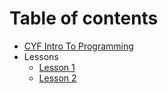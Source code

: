 # Table of contents

* [CYF Intro To Programming](README.md)
* Lessons
  * [Lesson 1](lesson-1.md)
  * [Lesson 2](lesson-2.md)